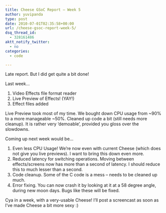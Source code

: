 ```yaml
---
title: Cheese GSoC Report – Week 5
author: yuvipanda
type: post
date: 2010-07-01T02:35:58+00:00
url: /cheese-gsoc-report-week-5/
dsq_thread_id:
  - 328161486
aktt_notify_twitter:
  - no
categories:
  - code

---
```

Late report. But I did get quite a bit done!

Last week&#8230;

  1. Video Effects file format reader
  2. Live Preview of Effects! (YAY!)
  3. Effect files added

Live Preview took most of my time. We bought down CPU usage from ~90% to a more manageable ~50%. Cleaned up code a bit (still needs more cleanup). It is rather very &#8216;demoable&#8217;, provided you gloss over the slowdowns. 

Coming up next week would be&#8230;

  1. Even less CPU Usage! We&#8217;re now even with current Cheese (which does not give you live previews). I want to bring this down even more.
  2. Reduced latency for switching operations. Moving between effects/screens now has more than a second of latency. I should reduce this to much lesser than a second.
  3. Code cleanup. Some of the C code is a mess &#8211; needs to be cleaned up much. 
  4. Error fixing. You can now crash it by looking at it at a 58 degree angle, during new moon days. Bugs like these will be fixed.

Cya in a week, with a very-usable Cheese! I&#8217;ll post a screencast as soon as I&#8217;ve made Cheese a bit more sexy :)